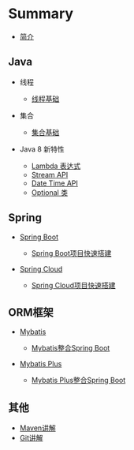 # Summary

* [简介](README.md)

## Java
  
* 线程
  * [线程基础]()

* 集合
  * [集合基础]()

* Java 8 新特性
  * [Lambda 表达式]()
  * [Stream API ]()
  * [Date Time API]()
  * [Optional 类]()

## Spring

* [Spring Boot]()
  * [Spring Boot项目快速搭建]()

* [Spring Cloud]()
  * [Spring Cloud项目快速搭建]()

## ORM框架

* [Mybatis]()
  * [Mybatis整合Spring Boot]()

* [Mybatis Plus]()
  * [Mybatis Plus整合Spring Boot]()

## 其他

* [Maven讲解]()
* [Git讲解]()



